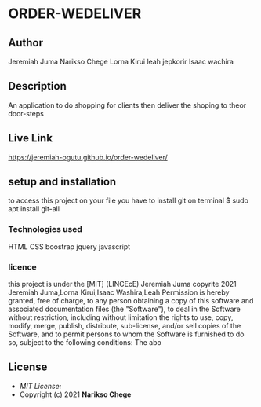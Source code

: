 
# ORDER-WEDELIVER
## Author
Jeremiah Juma
Narikso Chege
Lorna Kirui
leah jepkorir
Isaac wachira
## Description
An application to do shopping for clients then deliver the shoping to theor door-steps

## Live Link
https://jeremiah-ogutu.github.io/order-wedeliver/
## setup and installation
to access this project on your file you have to
install git 
 on terminal $ sudo apt install git-all

### Technologies used
HTML
CSS
boostrap
jquery
javascript

### licence
this project is under the [MIT] (LINCEcE)
Jeremiah Juma 
copyrite 2021 Jeremiah Juma,Lorna Kirui,Isaac Washira,Leah
Permission is hereby granted, free of charge, to any person obtaining a copy
of this software and associated documentation files (the "Software"), to deal
in the Software without restriction, including without limitation the rights
to use, copy, modify, merge, publish, distribute, sub-license, and/or sell
copies of the Software, and to permit persons to whom the Software is
furnished to do so, subject to the following conditions:
The abo
## License
* *MIT License:*
* Copyright (c) 2021 **Narikso Chege**

